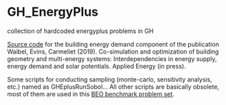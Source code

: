 # GH_EnergyPlus
collection of hardcoded energyplus problems in GH


[Source code](../master/GHEnergyPlus/GHEnergyPlus/GHEPlusRunParametric15_Zurich.cs) for the building energy demand component of the publication Waibel, Evins, Carmeliet (2019). Co-simulation and optimization of building geometry and multi-energy systems: Interdependencies in energy supply, energy demand and solar potentials. Applied Energy (in press).

Some scripts for conducting sampling (monte-carlo, sensitivity analysis, etc.) named as GHEplusRunSobol... All other scripts are basically obsolete, most of them are used in this [BEO benchmark problem set](https://github.com/christophwaibel/BEOBenchmark). 
